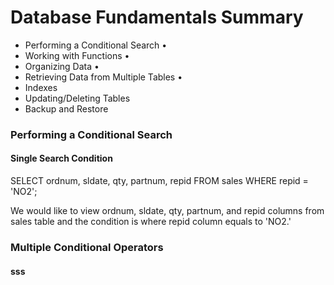 # Database Fundamentals Summary

* Performing a Conditional Search • 
* Working with Functions • 
* Organizing Data • 
* Retrieving Data from Multiple Tables • 
* Indexes  
* Updating/Deleting Tables
* Backup and Restore

### Performing a Conditional Search

#### Single Search Condition
SELECT ordnum, sldate, qty, partnum, repid FROM sales
WHERE repid =  'NO2';

We would like to view ordnum, sldate, qty, partnum, and repid columns from sales table and the condition is where repid column equals to 'NO2.' 

### Multiple Conditional Operators
#### sss
